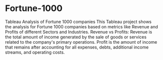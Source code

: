 # Fortune-1000
Tableau Analysis of Fortune 1000 companies
This Tableau project shows the analysis for Fortune 1000 companies based on metrics like Revenue and Profits of different Sectors and Industries. 
Revenue vs Profits:
Revenue is the total amount of income generated by the sale of goods or services related to the company's primary operations.
Profit is the amount of income that remains after accounting for all expenses, debts, additional income streams, and operating costs.

